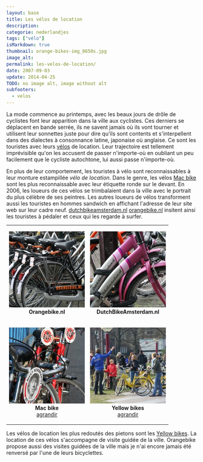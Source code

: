 ```yaml
---
layout: base
title: Les vélos de location
description: 
categorie: nederlandjes
tags: ["vélo"]
isMarkdown: true
thumbnail: orange-bikes-img_8650s.jpg
image_alt: 
permalink: les-velos-de-location/
date: 2007-09-03
update: 2014-04-25
TODO: no image alt, image without alt
subfooters:
  - velos
---
```




La mode commence au printemps, avec les beaux jours de drôle de cyclistes font leur apparition dans la ville aux cyclistes. Ces derniers se déplacent en bande serrée, ils ne savent jamais où ils vont tourner et utilisent leur sonnettes juste pour dire qu'ils sont contents et s'interpellent dans des dialectes à consonnance latine, japonaise où anglaise. Ce  sont les touristes avec leurs [vélos](/?q=v%C3%A9los) de location. Leur trajectoire est tellement imprévisible qu'on les accusent de passer n'importe-où en oubliant un peu facilement que le cycliste autochtone, lui aussi passe n'importe-où.

En plus de leur comportement, les touristes à vélo sont reconnaissables à leur monture estampillée *vélo de location*. Dans le genre, les vélos [Mac bike](http://www.macbike.nl/) sont les plus reconnaissable avec leur étiquette ronde sur le devant. En 2006, les loueurs de ces vélos se trimbalaient dans la ville avec le portrait du plus célèbre de ses peintres. Les autres loueurs de vélos transforment aussi les touristes en hommes sandwich en affichant l'adresse de leur site web sur leur cadre neuf. [dutchbikeamsterdam.nl](http://www.dutchbikeamsterdam.nl/) [orangebike.nl](http://www.orangebike.nl/) insitent ainsi les touristes à pédaler et ceux qui les regarde à surfer.

<!-- HTML -->
<table align=center cellpadding=3><tr><td align=center>

![](orange-bikes-img_8650s.jpg)  
**Orangebike.nl**  

</td><td align=center>
<!-- / HTML -->

![](dutchbikeamsterdam-img_8748s.jpg)  
**DutchBikeAmsterdam.nl**  

</td></tr>
<tr><td align=center>

[![](Mac-bike-meet-Rembreandt.jpg)](http://flickr.com/photos/13274211@N00/892268153/)  
**Mac bike**  
[agrandir](http://flickr.com/photos/13274211@N00/892268153/)

</td><td align=center>

[![](Yellow-bikes.jpg)](http://flickr.com/photos/13274211@N00/466333769/)  
**Yellow bikes**  
[agrandir](http://flickr.com/photos/13274211@N00/466333769/)
<!-- HTML -->
</td></tr>
</table>
<!-- / HTML -->

Les vélos de location les plus redoutés des pietons sont les [Yellow bikes](http://www.yellowbike.nl/). La location de ces vélos s'accompagne de visite guidée de la ville. Orangebike propose aussi des visites guidées de la ville mais je n'ai encore jamais été renversé par l'une de leurs bicyclettes.
